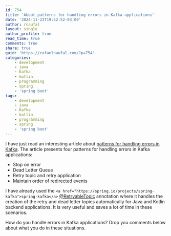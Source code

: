 ```yaml
---
id: 754
title: 'About patterns for handling errors in Kafka applications'
date: '2024-11-23T19:52:52-03:00'
author: rnaufal
layout: single
author_profile: true
read_time: true
comments: true
share: true
guid: 'https://rafaelnaufal.com/?p=754'
categories:
    - development
    - java
    - Kafka
    - kotlin
    - programming
    - spring
    - 'spring boot'
tags:
    - development
    - java
    - Kafka
    - kotlin
    - programming
    - spring
    - 'spring boot'
---
```


I have just read an interesting article about [patterns for handling errors in Kafka](https://www.confluent.io/blog/error-handling-patterns-in-kafka/). The article presents four patterns for handling errors in Kafka applications:

- Stop on error
- Dead Letter Queue
- Retry topic and retry application
- Maintain order of redirected events

I have already used the `<a href="https://spring.io/projects/spring-kafka">spring-kafka</a>` [@RetryableTopic](https://docs.spring.io/spring-kafka/reference/retrytopic/retry-config.html#using-the-retryabletopic-annotation) annotation where it handles the creation of the retry and dead letter topics automatically for Java and Kotlin backend applications. It is very useful and saves a lot of time in these scenarios.

How do you handle errors in Kafka applications? Drop you comments below about what you do in these situations.
